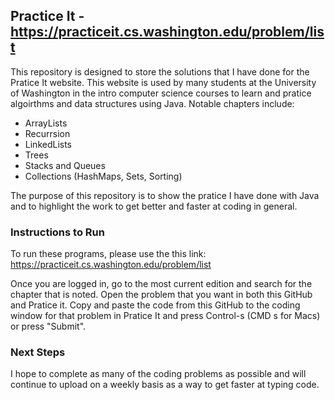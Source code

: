 ## Practice It - https://practiceit.cs.washington.edu/problem/list

This repository is designed to store the solutions that I have done for the Pratice It website. This website is used by many students at the University of Washington in the intro computer science courses to learn and pratice algoirthms and data structures using Java. Notable chapters include: 

* ArrayLists
* Recurrsion
* LinkedLists
* Trees
* Stacks and Queues
* Collections (HashMaps, Sets, Sorting)

The purpose of this repository is to show the pratice I have done with Java and to highlight the work to get better and faster at coding in general.

### Instructions to Run

To run these programs, please use the this link: https://practiceit.cs.washington.edu/problem/list

Once you are logged in, go to the most current edition and search for the chapter that is noted. Open the problem that you want in both this GitHub and Pratice it. Copy and paste the code from this GitHub to the coding window for that problem in Pratice It and press Control-s (CMD s for Macs) or press "Submit". 

### Next Steps
I hope to complete as many of the coding problems as possible and will continue to upload on a weekly basis as a way to get faster at typing code.
